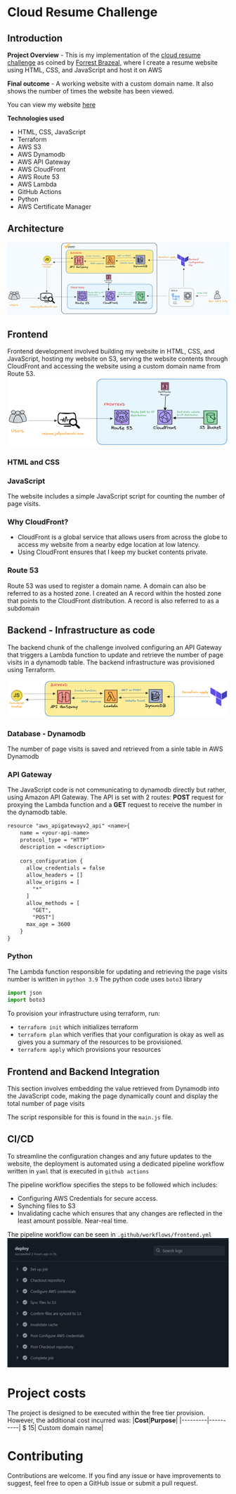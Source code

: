 # Cloud Resume Challenge
## Introduction
**Project Overview** - This is my implementation of the [cloud resume challenge](https://cloudresumechallenge.dev/) as coined by [Forrest Brazeal](https://www.linkedin.com/in/forrestbrazeal/), where I create a resume website using HTML, CSS, and JavaScript and host it on AWS 

**Final outcome** - A working website with a custom domain name. It also shows the number of times the website has been viewed.

You can view my website [here](https://jullyachenchi.com/)


**Technologies used**
- HTML, CSS, JavaScript
- Terraform
- AWS S3
- AWS Dynamodb
- AWS API Gateway
- AWS CloudFront
- AWS Route 53
- AWS Lambda
- GitHub Actions
- Python
- AWS Certificate Manager

## Architecture
![Architecture diagram](assets/images/arch-new.png)

## Frontend 
Frontend development involved building my website in HTML, CSS, and JavaScript, hosting my website on S3, serving the website contents through CloudFront and accessing the website using a custom domain name from Route 53.
![frontend diagram](assets/images/frontend-new.png)
### HTML and CSS

### JavaScript
The website includes a simple JavaScript script for counting the number of page visits.
### Why CloudFront?
- CloudFront is a global service that allows users from across the globe to access my website from a nearby edge location at low latency.
- Using CloudFront ensures that I keep my bucket contents private.

### Route 53
Route 53 was used to register a domain name. A domain can also be referred to as a hosted zone. I created an A record within the hosted zone that points to the CloudFront distribution. A record is also referred to as a subdomain

## Backend - Infrastructure as code
The backend chunk of the challenge involved configuring an API Gateway that triggers a Lambda function to update and retrieve the number of page visits in a dynamodb table. The backend infrastructure was provisioned using Terraform.

![backend diagram](assets/images/backend-new.png)

### Database - Dynamodb
The number of page visits is saved and retrieved from a sinle table in AWS Dynamodb

### API Gateway
The JavaScript code is not communicating to dynamodb directly but rather, using Amazon API Gateway. The API is set with 2 routes: **POST** request for proxying the Lambda function and a **GET** request to receive the number in the dynamodb table.
```hcl
resource "aws_apigatewayv2_api" <name>{
    name = <your-api-name>
    protocol_type = "HTTP"
    description = <description>

    cors_configuration {
      allow_credentials = false
      allow_headers = []
      allow_origins = [
        "*"
      ]
      allow_methods = [
        "GET",
        "POST"]
      max_age = 3600
    } 
}
```
### Python
The Lambda function responsible for updating and retrieving the page visits number is written in `python 3.9`
The python code uses `boto3` library 

```python
import json
import boto3
```
To provision your infrastructure using terraform, run:
- `terraform init` which initializes terraform
- `terraform plan` which verifies that your configuration is okay as well as gives you a summary of the resources to be provisioned.
- `terraform apply` which provisions your resources 

## Frontend and Backend Integration
This section involves embedding the value retrieved from Dynamodb into the JavaScript code, making the page dynamically count and display the total number of page visits 

The script responsible for this is found in the `main.js` file.

## CI/CD
To streamline the configuration changes and any future updates to the website, the deployment is automated using a dedicated pipeline workflow written in `yaml` that is executed in `github actions`

The pipeline workflow specifies the steps to be followed which includes:
- Configuring AWS Credentials for secure access.
- Synching files to S3
- Invalidating cache which ensures that any changes are reflected in the least amount possible. Near-real time.

The pipeline workflow can be seen in `.github/workflows/frontend.yml`
![working pipeline](assets/images/workflow.png)

# Project costs
The project is designed to be executed within the free tier provision. However, the additional cost incurred was:
|**Cost**|**Purpose**|
|---------|----------|
$ 15| Custom domain name|

# Contributing
Contributions are welcome. If you find any issue or have improvements to suggest, feel free to open a GitHub issue or submit a pull request.

